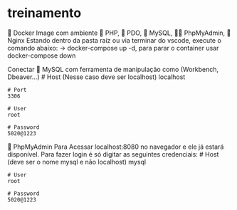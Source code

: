 # treinamento
🐳 Docker Image com ambiente 🐘 PHP, 🔌 PDO, 🐬 MySQL, 🐘🔑 PhpMyAdmin, 🚀 Nginx
Estando dentro da pasta raíz ou via terminar do vscode, execute o comando abaixo: -> docker-compose up -d, para parar o container usar docker-compose down

Conectar 🐬 MySQL com ferramenta de manipulação como (Workbench, Dbeaver...)
    # Host (Nesse caso deve ser localhost)
    localhost

    # Port
    3306

    # User
    root

    # Password
    5020@1223
🐘 PhpMyAdmin
Para Acessar localhost:8080 no navegador e ele já estará disponível. Para fazer login é só digitar as seguintes credenciais:
    # Host (deve ser o nome mysql e não localhost)
    mysql

    # User
    root

    # Password
    5020@1223
